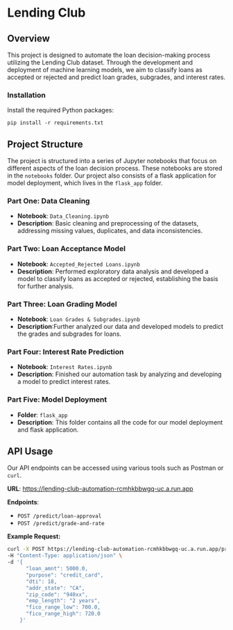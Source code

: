 # Lending Club

## Overview
This project is designed to automate the loan decision-making process utilizing the Lending Club dataset. Through the development and deployment of machine learning models, we aim to classify loans as accepted or rejected and predict loan grades, subgrades, and interest rates.

### Installation
Install the required Python packages:
  ```
  pip install -r requirements.txt
  ```

## Project Structure
The project is structured into a series of Jupyter notebooks that focus on different aspects of the loan decision process. These notebooks are stored in the `notebooks` folder. Our project also consists of a flask application for model deployment, which lives in the `flask_app` folder.

### Part One: Data Cleaning
- **Notebook**: `Data_Cleaning.ipynb`
- **Description**: Basic cleaning and preprocessing of the datasets, addressing missing values, duplicates, and data inconsistencies.

### Part Two: Loan Acceptance Model
- **Notebook**: `Accepted_Rejected Loans.ipynb`
- **Description**: Performed exploratory data analysis and developed a model to classify loans as accepted or rejected, establishing the basis for further analysis.

### Part Three: Loan Grading Model
- **Notebook**: `Loan Grades & Subgrades.ipynb`
- **Description**:Further analyzed our data and developed models to predict the grades and subgrades for loans.

### Part Four: Interest Rate Prediction
- **Notebook**: `Interest Rates.ipynb`
- **Description**: Finished our automation task by analyzing and developing a model to predict interest rates.

### Part Five: Model Deployment
- **Folder**: `flask_app`
- **Description**: This folder contains all the code for our model deployment and flask application.


## API Usage
Our API endpoints can be accessed using various tools such as Postman or `curl`.

**URL**:
https://lending-club-automation-rcmhkbbwgq-uc.a.run.app

**Endpoints**:
- `POST /predict/loan-approval`
- `POST /predict/grade-and-rate`


**Example Request:**
```bash
curl -X POST https://lending-club-automation-rcmhkbbwgq-uc.a.run.app/predict/loan-approval \
-H "Content-Type: application/json" \
-d '{
      "loan_amnt": 5000.0,
      "purpose": "credit_card",
      "dti": 18,
      "addr_state": "CA",
      "zip_code": "940xx",
      "emp_length": "2 years",
      "fico_range_low": 700.0,
      "fico_range_high": 720.0
    }'
